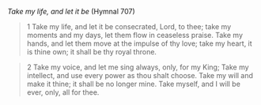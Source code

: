 _Take my life, and let it be_ (Hymnal 707)

> 1
Take my life, and let it be
consecrated, Lord, to thee;
take my moments and my days,
let them flow in ceaseless praise.
Take my hands, and let them move
at the impulse of thy love;
take my heart, it is thine own;
it shall be thy royal throne.

> 2
Take my voice, and let me sing
always, only, for my King;
Take my intellect, and use
every power as thou shalt choose.
Take my will and make it thine;
it shall be no longer mine.
Take myself, and I will be
ever, only, all for thee.
